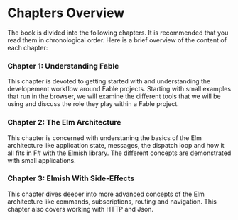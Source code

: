 # Chapters Overview

The book is divided into the following chapters. It is recommended that you read them in chronological order. Here is a brief overview of the content of each chapter:

### Chapter 1: Understanding Fable
This chapter is devoted to getting started with and understanding the developement workflow around Fable projects. Starting with small examples that run in the browser, we will examine the different tools that we will be using and discuss the role they play within a Fable project.

### Chapter 2: The Elm Architecture
This chapter is concerned with understaning the basics of the Elm architecture like application state, messages, the dispatch loop and how it all fits in F# with the Elmish library. The different concepts are demonstrated with small applications.

### Chapter 3: Elmish With Side-Effects
This chapter dives deeper into more advanced concepts of the Elm architecture like commands, subscriptions, routing and navigation. This chapter also covers working with HTTP and Json.
